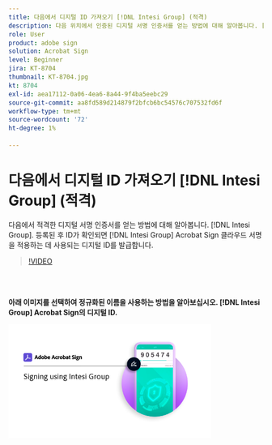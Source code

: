 ```yaml
---
title: 다음에서 디지털 ID 가져오기 [!DNL Intesi Group] (적격)
description: 다음 위치에서 인증된 디지털 서명 인증서를 얻는 방법에 대해 알아봅니다. [!DNL Intesi Group]
role: User
product: adobe sign
solution: Acrobat Sign
level: Beginner
jira: KT-8704
thumbnail: KT-8704.jpg
kt: 8704
exl-id: aea17112-0a06-4ea6-8a44-9f4ba5eebc29
source-git-commit: aa8fd589d214879f2bfcb6bc54576c707532fd6f
workflow-type: tm+mt
source-wordcount: '72'
ht-degree: 1%

---
```


# 다음에서 디지털 ID 가져오기 [!DNL Intesi Group] (적격)

다음에서 적격한 디지털 서명 인증서를 얻는 방법에 대해 알아봅니다. [!DNL Intesi Group]. 등록된 후 ID가 확인되면 [!DNL Intesi Group] Acrobat Sign 클라우드 서명을 적용하는 데 사용되는 디지털 ID를 발급합니다.

>[!VIDEO](https://video.tv.adobe.com/v/337064?quality=12&learn=on&hidetitle=true)

<br> 

**아래 이미지를 선택하여 정규화된 이름을 사용하는 방법을 알아보십시오. [!DNL Intesi Group] Acrobat Sign의 디지털 ID.**

[![이미지](assets/IntesiSign_400.png)](intesi-sign.md)
